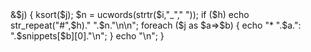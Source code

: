 <?php
if (!isset($h)) $h = 3;
$segments = [];
$re = '/^cmd:/';
foreach (array_keys($snippets) as $a) {
  if (!preg_match($re,$a)) continue;
  $b = preg_replace($re,"",$a);
  $j = explode(",",$b,2);
  if (count($j) == 1) $j[] = "Main";
  if (!isset($segments[$j[1]])) $segments[$j[1]] = [];
  $segments[$j[1]][$j[0]] = $a;
}

if (count($segments) == 1) $h = 0;

ksort($segments);
echo "\n";
foreach ($segments as $i=>&$j) {
  ksort($j);
  $n = ucwords(strtr($i,"_"," "));
  if ($h) echo str_repeat("#",$h)." ".$n."\n\n";
  foreach ($j as $a=>$b) {
    echo "* ".$a.": ".$snippets[$b][0]."\n";
  }
  echo "\n";
}
